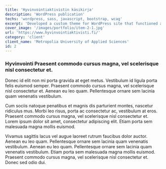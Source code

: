 ```yaml
---
title: 'Hyvinvointiaktivistin käsikirja'
description: 'WordPress publication'
techs: 'wordpress, sass, javascript, bootstrap, wcag'
excerpt: 'Developed a custom theme for WordPress site that functioned as a final publication for Metropolia University of Applied Sciences project Hyvinvoinnin tilat'
cover_image: '/images/portfolio/item-2-1.jpg'
url: 'https://www.hyvinvointiaktivisti.fi/'
category: 'client'
client_name: 'Metropolia University of Applied Sciences'
id: 2
---
```


### Hyvinvointi Praesent commodo cursus magna, vel scelerisque nisl consectetur et.

Donec id elit non mi porta gravida at eget metus. Vestibulum id ligula porta felis euismod semper. Praesent commodo cursus magna, vel scelerisque nisl consectetur et. Aenean eu leo quam. Pellentesque ornare sem lacinia quam venenatis vestibulum.

Cum sociis natoque penatibus et magnis dis parturient montes, nascetur ridiculus mus. Morbi leo risus, porta ac consectetur ac, vestibulum at eros. Praesent commodo cursus magna, vel scelerisque nisl consectetur et. Lorem ipsum dolor sit amet, consectetur adipiscing elit. Etiam porta sem malesuada magna mollis euismod.

Vivamus sagittis lacus vel augue laoreet rutrum faucibus dolor auctor. Aenean eu leo quam. Pellentesque ornare sem lacinia quam venenatis vestibulum. Aenean eu leo quam. Pellentesque ornare sem lacinia quam venenatis vestibulum. Etiam porta sem malesuada magna mollis euismod. Praesent commodo cursus magna, vel scelerisque nisl consectetur et. Donec sed odio dui.
